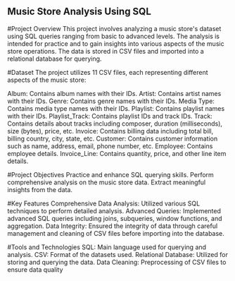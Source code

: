 ## Music Store Analysis Using SQL
#Project Overview
This project involves analyzing a music store's dataset using SQL queries ranging from basic to advanced levels. The analysis is intended for practice and to gain insights into various aspects of the music store operations. The data is stored in CSV files and imported into a relational database for querying.

#Dataset
The project utilizes 11 CSV files, each representing different aspects of the music store:

Album: Contains album names with their IDs.
Artist: Contains artist names with their IDs.
Genre: Contains genre names with their IDs.
Media Type: Contains media type names with their IDs.
Playlist: Contains playlist names with their IDs.
Playlist_Track: Contains playlist IDs and track IDs.
Track: Contains details about tracks including composer, duration (milliseconds), size (bytes), price, etc.
Invoice: Contains billing data including total bill, billing country, city, state, etc.
Customer: Contains customer information such as name, address, email, phone number, etc.
Employee: Contains employee details.
Invoice_Line: Contains quantity, price, and other line item details.

#Project Objectives
Practice and enhance SQL querying skills.
Perform comprehensive analysis on the music store data.
Extract meaningful insights from the data.

#Key Features
Comprehensive Data Analysis: Utilized various SQL techniques to perform detailed analysis.
Advanced Queries: Implemented advanced SQL queries including joins, subqueries, window functions, and aggregation.
Data Integrity: Ensured the integrity of data through careful management and cleaning of CSV files before importing into the database.

#Tools and Technologies
SQL: Main language used for querying and analysis.
CSV: Format of the datasets used.
Relational Database: Utilized for storing and querying the data.
Data Cleaning: Preprocessing of CSV files to ensure data quality
